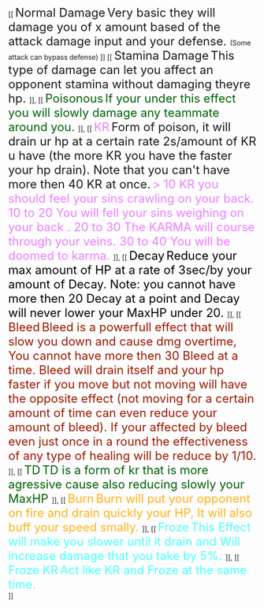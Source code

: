 [[
	<font size="5">Normal Damage</font> <font size="5">
	Very basic they will damage you of x amount based of the attack damage input and your defense. </font> 
	(Some attack can bypass defense)
	]]
[[
	<font size="5">Stamina Damage</font> <font size="5">
	This type of damage can let you affect an opponent stamina without damaging theyre hp. </font> 
	]],
 [[
	<font color="#006106" size="5"><stroke color="#002102" joins="miter" thickness="4" transparency="0.1">Poisonous</stroke></font> 
	<font color="#006106" size="5"><stroke color="#002102" joins="miter" thickness="4" transparency="0.1">
	If your under this effect you will slowly damage any teammate around you.
	</stroke></font> 
	]],
 [[
	<font color="#EA80FF" size="5"><stroke color="#550080" joins="miter" thickness="4" transparency="0.1">KR</stroke></font> <font size="5">
	Form of poison, it will drain ur hp at a certain rate 2s/amount of KR u have (the more KR you have the faster your hp drain).
	Note that you can't have more then 40 KR at once.</font> <font color="#EA80FF" size="5"><stroke color="#550080" joins="miter" thickness="4" transparency="0.1"> 
	> 10 KR you should feel your sins crawling on your back. 
	10 to 20 You will fell your sins weighing on your back .
	20 to 30 The KARMA will course through your veins.
	30 to 40 You will be doomed to karma. </stroke></font> 
	]],
 [[
	<font color="#000000" size="5"><stroke color="#ffffff" joins="miter" thickness="4" transparency="0">Decay</stroke></font> <font color="#000000" size="5"><stroke color="#ffffff" joins="miter" thickness="4" transparency="0">
	Reduce your max amount of HP at a rate of 3sec/by your amount of Decay.
	Note: you cannot have more then 20 Decay at a point and Decay will never lower your MaxHP under 20. 
	</stroke></font> 
	]],
[[
	<font color="#991900" size="5"><stroke color="#4D0D00" joins="miter" thickness="4" transparency="0">Bleed</stroke></font> <font color="#991900" size="5"><stroke color="#4D0D00" joins="miter" thickness="4" transparency="0">
	Bleed is a powerfull effect that will slow you down and cause dmg overtime, You cannot have more then 30 Bleed at a time.
	Bleed will drain itself and your hp faster if you move but not moving will have the opposite effect (not moving for a certain amount of time can even reduce your amount of bleed).
	If your affected by bleed even just once in a round the effectiveness of any type of healing will be reduce by 1/10.
	</stroke></font> 
	]],
[[
	<font color="#006106" size="5"><stroke color="#002102" joins="miter" thickness="4" transparency="0.1">TD</stroke></font> <font color="#006106" size="5"><stroke color="#002102" joins="miter" thickness="4" transparency="0.1">
	TD is a form of kr that is more agressive cause also reducing slowly your MaxHP
	</stroke></font> 
	]],
 [[
	<font color="#FFB319" size="5"><stroke color="#FF8000" joins="miter" thickness="4" transparency="0.1">Burn</stroke></font> <font color="#FFB319" size="5"><stroke color="#FF8000" joins="miter" thickness="4" transparency="0.1">
	Burn will put your opponent on fire and drain quickly your HP, It will also buff your speed smally.
	</stroke></font>
	]],
 [[
	<font color="#4DFFFF" size="5"><stroke color="#B3F2FF" joins="miter" thickness="4" transparency="0.1">Froze</stroke></font> <font color="#4DFFFF" size="5"><stroke color="#B3F2FF" joins="miter" thickness="4" transparency="0.1">
	This Effect will make you slower until it drain and Will increase damage that you take by 5%.
	</stroke></font>
	]],
[[
	<font color="#4DFFFF" size="5"><stroke color="#B3F2FF" joins="miter" thickness="4" transparency="0.1">Froze KR</stroke></font> <font color="#4DFFFF" size="5"><stroke color="#B3F2FF" joins="miter" thickness="4" transparency="0.1">
	Act like KR and Froze at the same time.  
	</stroke></font>
	]]